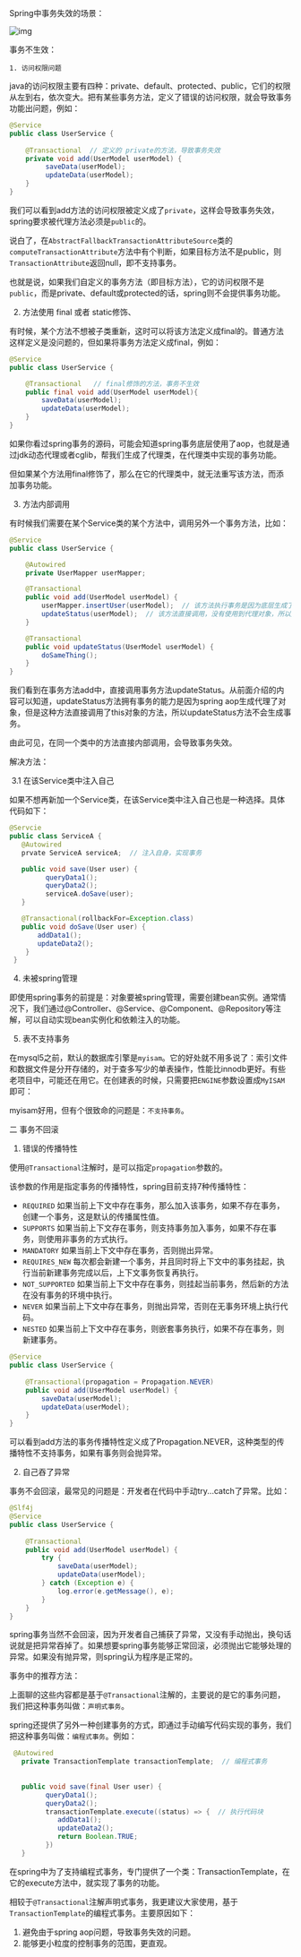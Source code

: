 

Spring中事务失效的场景：

![img](https://mmbiz.qpic.cn/mmbiz_jpg/uL371281oDFI5ibhP1TXOMnqQtJhfb3XCnTbgmpiab2LDA8VVCmg2jMUoeJd70gAJsj7vL2IB0icYxsbsvnKIu9LQ/640?wx_fmt=jpeg&tp=webp&wxfrom=5&wx_lazy=1&wx_co=1)



事务不生效：

	1. 访问权限问题

java的访问权限主要有四种：private、default、protected、public，它们的权限从左到右，依次变大。把有某些事务方法，定义了错误的访问权限，就会导致事务功能出问题，例如：

~~~java
@Service
public class UserService {
    
    @Transactional  // 定义的 private的方法，导致事务失效
    private void add(UserModel userModel) {
         saveData(userModel);
         updateData(userModel);
    }
}
~~~

我们可以看到add方法的访问权限被定义成了`private`，这样会导致事务失效，spring要求被代理方法必须是`public`的。

说白了，在`AbstractFallbackTransactionAttributeSource`类的`computeTransactionAttribute`方法中有个判断，如果目标方法不是public，则`TransactionAttribute`返回null，即不支持事务。

也就是说，如果我们自定义的事务方法（即目标方法），它的访问权限不是`public`，而是private、default或protected的话，spring则不会提供事务功能。



2. 方法使用 final 或者 static修饰、

有时候，某个方法不想被子类重新，这时可以将该方法定义成final的。普通方法这样定义是没问题的，但如果将事务方法定义成final，例如：

~~~java
@Service
public class UserService {

    @Transactional   // final修饰的方法，事务不生效
    public final void add(UserModel userModel){
        saveData(userModel);
        updateData(userModel);
    }
}
~~~

如果你看过spring事务的源码，可能会知道spring事务底层使用了aop，也就是通过jdk动态代理或者cglib，帮我们生成了代理类，在代理类中实现的事务功能。

但如果某个方法用final修饰了，那么在它的代理类中，就无法重写该方法，而添加事务功能。



3. 方法内部调用

有时候我们需要在某个Service类的某个方法中，调用另外一个事务方法，比如：

~~~java
@Service
public class UserService {

    @Autowired
    private UserMapper userMapper;

    @Transactional
    public void add(UserModel userModel) {
        userMapper.insertUser(userModel);  // 该方法执行事务是因为底层生成了代理对象
        updateStatus(userModel);  // 该方法直接调用，没有使用到代理对象，所以无法执行事务
    }

    @Transactional
    public void updateStatus(UserModel userModel) {
        doSameThing();
    }
}
~~~

我们看到在事务方法add中，直接调用事务方法updateStatus。从前面介绍的内容可以知道，updateStatus方法拥有事务的能力是因为spring aop生成代理了对象，但是这种方法直接调用了this对象的方法，所以updateStatus方法不会生成事务。

由此可见，在同一个类中的方法直接内部调用，会导致事务失效。

解决方法：

​	3.1  在该Service类中注入自己

如果不想再新加一个Service类，在该Service类中注入自己也是一种选择。具体代码如下：

~~~java
@Servcie
public class ServiceA {
   @Autowired
   prvate ServiceA serviceA;  // 注入自身，实现事务

   public void save(User user) {
         queryData1();
         queryData2();
         serviceA.doSave(user);
   }

   @Transactional(rollbackFor=Exception.class)
   public void doSave(User user) {
       addData1();
       updateData2();
    }
 }
~~~



4. 未被spring管理

即使用spring事务的前提是：对象要被spring管理，需要创建bean实例。通常情况下，我们通过@Controller、@Service、@Component、@Repository等注解，可以自动实现bean实例化和依赖注入的功能。



5. 表不支持事务

在mysql5之前，默认的数据库引擎是`myisam`。它的好处就不用多说了：索引文件和数据文件是分开存储的，对于查多写少的单表操作，性能比innodb更好。有些老项目中，可能还在用它。在创建表的时候，只需要把`ENGINE`参数设置成`MyISAM`即可：

myisam好用，但有个很致命的问题是：`不支持事务`。



二 事务不回滚

1. 错误的传播特性

使用`@Transactional`注解时，是可以指定`propagation`参数的。

该参数的作用是指定事务的传播特性，spring目前支持7种传播特性：

- `REQUIRED` 如果当前上下文中存在事务，那么加入该事务，如果不存在事务，创建一个事务，这是默认的传播属性值。
- `SUPPORTS` 如果当前上下文存在事务，则支持事务加入事务，如果不存在事务，则使用非事务的方式执行。
- `MANDATORY` 如果当前上下文中存在事务，否则抛出异常。
- `REQUIRES_NEW` 每次都会新建一个事务，并且同时将上下文中的事务挂起，执行当前新建事务完成以后，上下文事务恢复再执行。
- `NOT_SUPPORTED` 如果当前上下文中存在事务，则挂起当前事务，然后新的方法在没有事务的环境中执行。
- `NEVER` 如果当前上下文中存在事务，则抛出异常，否则在无事务环境上执行代码。
- `NESTED` 如果当前上下文中存在事务，则嵌套事务执行，如果不存在事务，则新建事务。

~~~java
@Service
public class UserService {
    
    @Transactional(propagation = Propagation.NEVER)
    public void add(UserModel userModel) {
        saveData(userModel);
        updateData(userModel);
    }
}
~~~



可以看到add方法的事务传播特性定义成了Propagation.NEVER，这种类型的传播特性不支持事务，如果有事务则会抛异常。

2. 自己吞了异常

事务不会回滚，最常见的问题是：开发者在代码中手动try...catch了异常。比如：

~~~java
@Slf4j
@Service
public class UserService {
    
    @Transactional
    public void add(UserModel userModel) {
        try {
            saveData(userModel);
            updateData(userModel);
        } catch (Exception e) {
            log.error(e.getMessage(), e);
        }
    }
}
~~~

spring事务当然不会回滚，因为开发者自己捕获了异常，又没有手动抛出，换句话说就是把异常吞掉了。如果想要spring事务能够正常回滚，必须抛出它能够处理的异常。如果没有抛异常，则spring认为程序是正常的。



事务中的推荐方法：

上面聊的这些内容都是基于`@Transactional`注解的，主要说的是它的事务问题，我们把这种事务叫做：`声明式事务`。

spring还提供了另外一种创建事务的方式，即通过手动编写代码实现的事务，我们把这种事务叫做：`编程式事务`。例如：

~~~java
 @Autowired
   private TransactionTemplate transactionTemplate;  // 编程式事务
   
   
   public void save(final User user) {
         queryData1();
         queryData2();
         transactionTemplate.execute((status) => {  // 执行代码块
            addData1();
            updateData2();
            return Boolean.TRUE;
         })
   }
~~~

在spring中为了支持编程式事务，专门提供了一个类：TransactionTemplate，在它的execute方法中，就实现了事务的功能。

相较于`@Transactional`注解声明式事务，我更建议大家使用，基于`TransactionTemplate`的编程式事务。主要原因如下：

1. 避免由于spring aop问题，导致事务失效的问题。
2. 能够更小粒度的控制事务的范围，更直观。